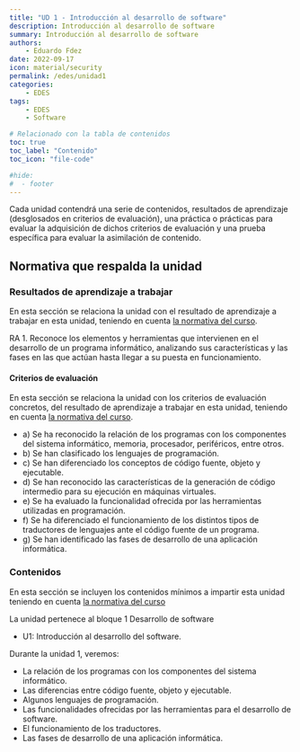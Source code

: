 ```yaml
---
title: "UD 1 - Introducción al desarrollo de software"
description: Introducción al desarrollo de software
summary: Introducción al desarrollo de software
authors:
    - Eduardo Fdez
date: 2022-09-17
icon: material/security
permalink: /edes/unidad1
categories:
    - EDES
tags:
    - EDES
    - Software

# Relacionado con la tabla de contenidos
toc: true
toc_label: "Contenido"
toc_icon: "file-code"

#hide:
#  - footer
---
```


Cada unidad contendrá una serie de contenidos, resultados de aprendizaje (desglosados en criterios de evaluación), una práctica o prácticas para evaluar la adquisición de dichos criterios de evaluación y una prueba específica para evaluar la asimilación de contenido.

## Normativa que respalda la unidad

### Resultados de aprendizaje a trabajar

En esta sección se relaciona la unidad con el resultado de aprendizaje a trabajar en esta unidad, teniendo en cuenta [la normativa del curso](https://www.todofp.es/dam/jcr:c198771c-775e-469b-936f-5f5ef6af165a/andtsdesarrollo-aplicaciones-web-pdf.pdf).

RA 1. Reconoce los elementos y herramientas que intervienen en el desarrollo de un programa informático, analizando sus características y las fases en las que actúan hasta llegar a su puesta en funcionamiento.

#### Criterios de evaluación

En esta sección se relaciona la unidad con los criterios de evaluación concretos, del resultado de aprendizaje a trabajar en esta unidad, teniendo en cuenta [la normativa del curso](https://www.boe.es/diario_boe/txt.php?id=BOE-A-2020-4963).

* a) Se ha reconocido la relación de los programas con los componentes del sistema informático, memoria, procesador, periféricos, entre otros.
* b) Se han clasificado los lenguajes de programación.
* c) Se han diferenciado los conceptos de código fuente, objeto y ejecutable.
* d) Se han reconocido las características de la generación de código intermedio para su ejecución en máquinas virtuales.
* e) Se ha evaluado la funcionalidad ofrecida por las herramientas utilizadas en programación.
* f) Se ha diferenciado el funcionamiento de los distintos tipos de traductores de lenguajes ante el código fuente de un programa.
* g) Se han identificado las fases de desarrollo de una aplicación informática.

### Contenidos

En esta sección se incluyen los contenidos mínimos a impartir esta unidad teniendo en cuenta [la normativa del curso](https://www.todofp.es/dam/jcr:c198771c-775e-469b-936f-5f5ef6af165a/andtsdesarrollo-aplicaciones-web-pdf.pdf)


La unidad pertenece al bloque 1 Desarrollo de software

* U1: Introducción al desarrollo del software.

Durante la unidad 1, veremos:  

* La relación de los programas con los componentes del sistema informático.  
* Las diferencias entre código fuente, objeto y ejecutable.  
* Algunos lenguajes de programación.  
* Las funcionalidades ofrecidas por las herramientas para el desarrollo de software.  
* El funcionamiento de los traductores.  
* Las fases de desarrollo de una aplicación informática.  
